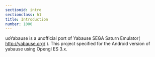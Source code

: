 ```yaml
---
sectionid: intro
sectionclass: h1
title: Introduction
number: 1000
---
```

uoYabause is a unofficial port of Yabause SEGA Saturn Emulator( http://yabause.org/ ).
This project specified for the Android version of yabause using Opengl ES 3.x.

